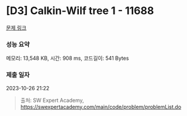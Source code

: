 # [D3] Calkin-Wilf tree 1 - 11688 

[문제 링크](https://swexpertacademy.com/main/code/problem/problemDetail.do?contestProbId=AXgZSOn6ApIDFASW) 

### 성능 요약

메모리: 13,548 KB, 시간: 908 ms, 코드길이: 541 Bytes

### 제출 일자

2023-10-26 21:22



> 출처: SW Expert Academy, https://swexpertacademy.com/main/code/problem/problemList.do